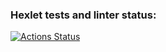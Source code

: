 ### Hexlet tests and linter status:
[![Actions Status](https://github.com/Evgenii-Stepanov/qa-engineer-project-85/actions/workflows/hexlet-check.yml/badge.svg)](https://github.com/Evgenii-Stepanov/qa-engineer-project-85/actions)